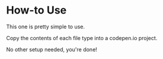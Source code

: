 # How-to Use

This one is pretty simple to use.

Copy the contents of each file type into a codepen.io project.

No other setup needed, you're done!